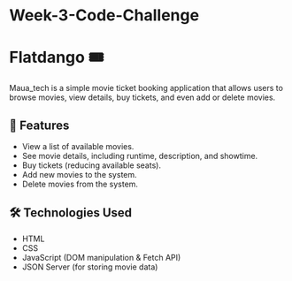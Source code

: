 # Week-3-Code-Challenge
# Flatdango 🎟️

Maua_tech is a simple movie ticket booking application that allows users to browse movies, view details, buy tickets, and even add or delete movies.

## 📌 Features

- View a list of available movies.
- See movie details, including runtime, description, and showtime.
- Buy tickets (reducing available seats).
- Add new movies to the system.
- Delete movies from the system.

## 🛠️ Technologies Used

- HTML
- CSS
- JavaScript (DOM manipulation & Fetch API)
- JSON Server (for storing movie data)




